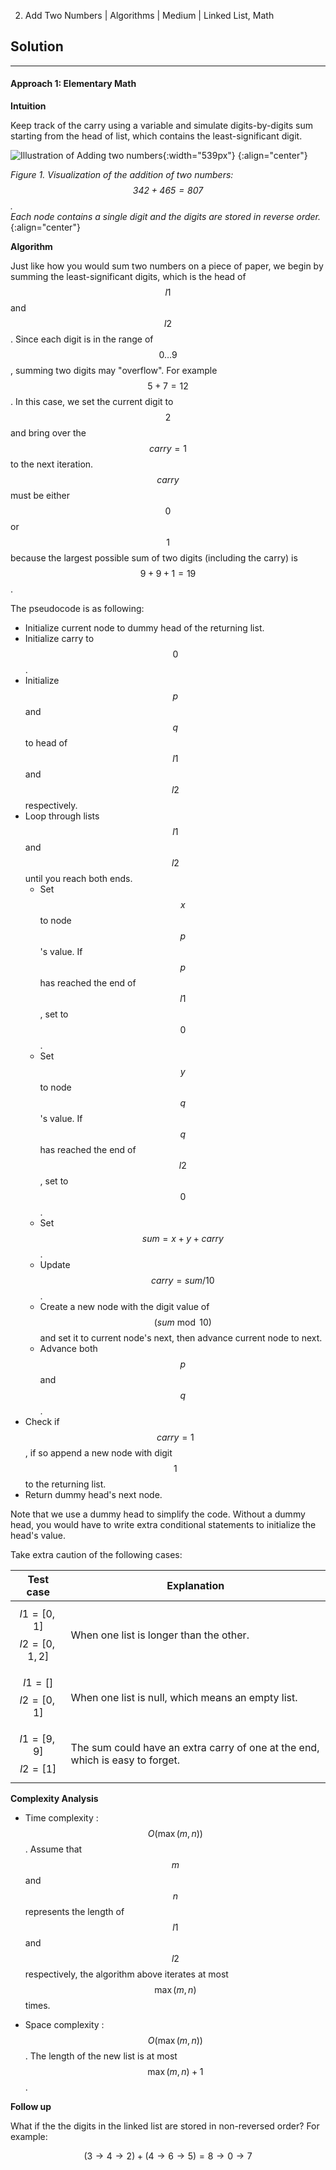 2. Add Two Numbers | Algorithms | Medium | Linked List, Math

## Solution
---
#### Approach 1: Elementary Math

**Intuition**

Keep track of the carry using a variable and simulate digits-by-digits sum starting from the head of list, which contains the least-significant digit.

![Illustration of Adding two numbers](../Figures/2_add_two_numbers.svg){:width="539px"}
{:align="center"}

*Figure 1. Visualization of the addition of two numbers: $$342 + 465 = 807$$.  
Each node contains a single digit and the digits are stored in reverse order.*
{:align="center"}

**Algorithm**

Just like how you would sum two numbers on a piece of paper, we begin by summing the least-significant digits, which is the head of $$l1$$ and $$l2$$. Since each digit is in the range of $$0 \ldots 9$$, summing two digits may "overflow". For example $$5 + 7 = 12$$. In this case, we set the current digit to $$2$$ and bring over the $$carry = 1$$ to the next iteration. $$carry$$ must be either $$0$$ or $$1$$ because the largest possible sum of two digits (including the carry) is $$9 + 9 + 1 = 19$$.

The pseudocode is as following:

* Initialize current node to dummy head of the returning list.
* Initialize carry to $$0$$.
* Initialize $$p$$ and $$q$$ to head of $$l1$$ and $$l2$$ respectively.
* Loop through lists $$l1$$ and $$l2$$ until you reach both ends.
    * Set $$x$$ to node $$p$$'s value. If $$p$$ has reached the end of $$l1$$, set to $$0$$.
    * Set $$y$$ to node $$q$$'s value. If $$q$$ has reached the end of $$l2$$, set to $$0$$.
    * Set $$sum = x + y + carry$$.
    * Update $$carry = sum / 10$$.
    * Create a new node with the digit value of $$(sum \bmod 10)$$ and set it to current node's next, then advance current node to next.
    * Advance both $$p$$ and $$q$$.
* Check if $$carry = 1$$, if so append a new node with digit $$1$$ to the returning list.
* Return dummy head's next node.

Note that we use a dummy head to simplify the code. Without a dummy head, you would have to write extra conditional statements to initialize the head's value.

Take extra caution of the following cases:

| Test case | Explanation |
| ------------- | ---------------- |
| $$l1=[0,1]$$$$l2=[0,1,2]$$ | When one list is longer than the other. |
| $$l1=[]$$$$l2=[0,1]$$ | When one list is null, which means an empty list. |
| $$l1=[9,9]$$$$l2=[1]$$ | The sum could have an extra carry of one at the end, which is easy to forget. |



**Complexity Analysis**

* Time complexity : $$O(\max(m, n))$$. Assume that $$m$$ and $$n$$ represents the length of $$l1$$ and $$l2$$ respectively, the algorithm above iterates at most $$\max(m, n)$$ times.

* Space complexity : $$O(\max(m, n))$$. The length of the new list is at most $$\max(m,n) + 1$$.

**Follow up**

What if the the digits in the linked list are stored in non-reversed order? For example:

$$
(3 \to 4 \to 2) + (4 \to 6 \to 5) = 8 \to 0 \to 7
$$
